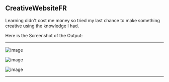 ## CreativeWebsiteFR

Learning didn't cost me money so tried my last chance to make something creative using the knowledge I had.

Here is the Screenshot of the Output:

<hr>

![image](https://github.com/HorizonChaser12/CreativeWebsiteFR/assets/78254378/28773f7e-7631-4da0-9eaf-f6743bf24f55)

![image](https://github.com/HorizonChaser12/CreativeWebsiteFR/assets/78254378/e0fcbefb-a208-4641-8e03-6d138877e4fa)

![image](https://github.com/HorizonChaser12/CreativeWebsiteFR/assets/78254378/b8078193-60f6-4968-9a50-6d8b218ccdaf)

<hr>
